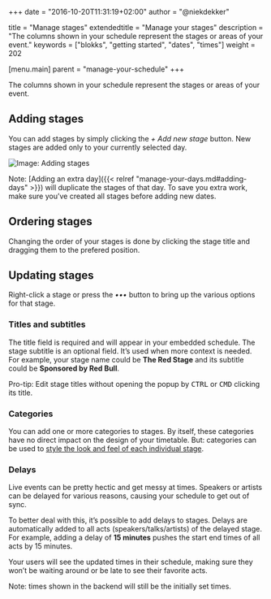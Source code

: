 +++
date            = "2016-10-20T11:31:19+02:00"
author          = "@niekdekker"

title           = "Manage stages"
extendedtitle   = "Manage your stages"
description     = "The columns shown in your schedule represent the stages or areas of your event."
keywords        = ["blokks", "getting started", "dates", "times"]
weight          = 202

[menu.main]
parent          = "manage-your-schedule"
+++

The columns shown in your schedule represent the stages or areas of your event. 

## Adding stages
You can add stages by simply clicking the *+ Add new stage* button. New stages are added only to your currently selected day.

![Image: Adding stages](https://blokks.co/docs/images/adding-stages.gif)

<span class='note'>Note: [Adding an extra day]({{< relref "manage-your-days.md#adding-days" >}}) will duplicate the stages of that day. To save you extra work, make sure you’ve created all stages before adding new dates.</span>

## Ordering stages
Changing the order of your stages is done by clicking the stage title and dragging them to the prefered position.

## Updating stages
Right-click a stage or press the *•••* button to bring up the various options for that stage.

### Titles and subtitles
The title field is required and will appear in your embedded schedule. The stage subtitle is an optional field. It’s used when more context is needed. For example, your stage name could be **The Red Stage** and its subtitle could be **Sponsored by Red Bull**.

<span class='note'>Pro-tip: Edit stage titles without opening the popup by <kbd>CTRL</kbd> or <kbd>CMD</kbd> clicking its title.</span>

### Categories
You can add one or more categories to stages. By itself, these categories have no direct impact on the design of your timetable. But: categories can be used to [style the look and feel of each individual stage](http://design/styling).

### Delays
Live events can be pretty hectic and get messy at times. Speakers or artists can be delayed for various reasons, causing your schedule to get out of sync.

To better deal with this, it’s possible to add delays to stages. Delays are automatically added to all acts (speakers/talks/artists) of the delayed stage. For example, adding a delay of **15 minutes** pushes the start end times of all acts by 15 minutes.

Your users will see the updated times in their schedule, making sure they won’t be waiting around or be late to see their favorite acts.

<span class='note'>Note: times shown in the backend will still be the initially set times.</span>
